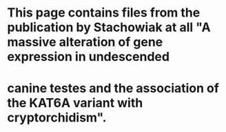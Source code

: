 

# This page contains files from the publication by Stachowiak at all  "A massive alteration of gene expression in undescended
# canine testes and the association of the KAT6A variant with cryptorchidism". 
